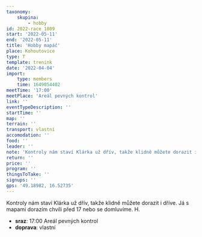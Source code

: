 ```yaml
---
taxonomy:
    skupina:
        - hobby
id: 2022-race_1809
start: '2022-05-11'
end: '2022-05-11'
title: 'Hobby mapáč'
place: Kohoutovice
type: T
template: trenink
date: '2022-04-04'
import:
    type: members
    time: 1649054402
meetTime: '17:00'
meetPlace: 'Areál pevných kontrol'
link: ''
eventTypeDescription: ''
startTime: ''
map: ''
terrain: ''
transport: vlastní
accomodation: ''
food: ''
leader: ''
note: 'Kontroly nám staví Klárka už dřív, takže klidně můžete dorazit i dříve. Já s mapami dorazím chvíli před 17 nebo se domluvíme. H.'
return: ''
price: ''
program: ''
thingsToTake: ''
signups: ''
gps: '49.18982, 16.52735'
---
```


Kontroly nám staví Klárka už dřív, takže klidně můžete dorazit i dříve. Já s mapami dorazím chvíli před 17 nebo se domluvíme. H.
* **sraz**: 17:00 Areál pevných kontrol
* **doprava**: vlastní
